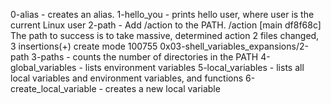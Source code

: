 0-alias - creates an alias.
1-hello_you - prints hello user, where user is the current Linux user
2-path - Add /action to the PATH. /action
[main df8f68c] The path to success is to take massive, determined action
 2 files changed, 3 insertions(+)
 create mode 100755 0x03-shell_variables_expansions/2-path
3-paths - counts the number of directories in the PATH
4-global_variables -  lists environment variables
5-local_variables - lists all local variables and environment variables, and functions
6-create_local_variable - creates a new local variable
